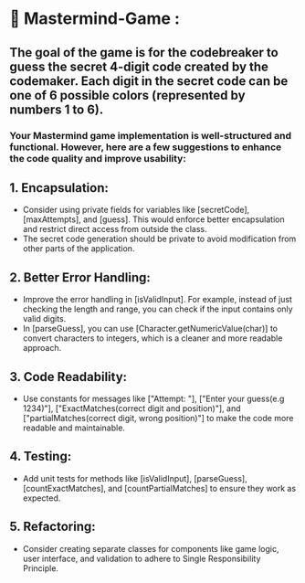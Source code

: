 # 🧠 Mastermind-Game : 
## The goal of the game is for the codebreaker to guess the secret 4-digit code created by the codemaker. Each digit in the secret code can be one of 6 possible colors (represented by numbers 1 to 6).
###
### Your Mastermind game implementation is well-structured and functional. However, here are a few suggestions to enhance the code quality and improve usability:
## 1. Encapsulation:
   * Consider using private fields for variables like [secretCode], [maxAttempts], and [guess]. This would enforce better encapsulation and restrict direct access from outside the class.
   * The secret code generation should be private to avoid modification from other parts of the application.
## 2. Better Error Handling:
   * Improve the error handling in [isValidInput]. For example, instead of just checking the length and range, you can check if the input contains only valid digits.
   * In [parseGuess], you can use [Character.getNumericValue(char)] to convert characters to integers, which is a cleaner and more readable approach.
## 3. Code Readability:
   * Use constants for messages like ["Attempt: "], ["Enter your guess(e.g 1234)"], ["ExactMatches(correct digit and position)"], and ["partialMatches(correct digit, wrong position)"] to make the code more readable 
     and maintainable.
## 4. Testing:
   * Add unit tests for methods like [isValidInput], [parseGuess], [countExactMatches], and [countPartialMatches] to ensure they work as expected.
## 5. Refactoring:
   * Consider creating separate classes for components like game logic, user interface, and validation to adhere to Single Responsibility Principle.
